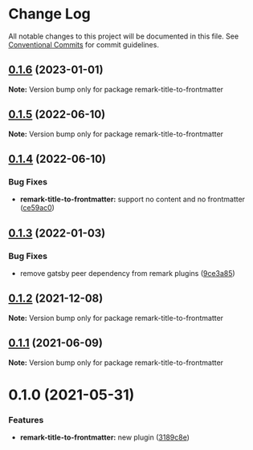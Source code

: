 # Change Log

All notable changes to this project will be documented in this file.
See [Conventional Commits](https://conventionalcommits.org) for commit guidelines.

## [0.1.6](https://github.com/adaltas/remark-gatsby-plugins/compare/remark-title-to-frontmatter@0.1.5...remark-title-to-frontmatter@0.1.6) (2023-01-01)

**Note:** Version bump only for package remark-title-to-frontmatter





## [0.1.5](https://github.com/adaltas/remark-gatsby-plugins/compare/remark-title-to-frontmatter@0.1.4...remark-title-to-frontmatter@0.1.5) (2022-06-10)

**Note:** Version bump only for package remark-title-to-frontmatter





## [0.1.4](https://github.com/adaltas/remark-gatsby-plugins/compare/remark-title-to-frontmatter@0.1.3...remark-title-to-frontmatter@0.1.4) (2022-06-10)


### Bug Fixes

* **remark-title-to-frontmatter:** support no content and no frontmatter ([ce59ac0](https://github.com/adaltas/remark-gatsby-plugins/commit/ce59ac0a057475b6fad059c79c03eea0313b6391))





## [0.1.3](https://github.com/adaltas/remark-gatsby-plugins/compare/remark-title-to-frontmatter@0.1.2...remark-title-to-frontmatter@0.1.3) (2022-01-03)


### Bug Fixes

* remove gatsby peer dependency from remark plugins ([9ce3a85](https://github.com/adaltas/remark-gatsby-plugins/commit/9ce3a8501f3b47807b9ffa44ba7e0ddcdcc7b34b))





## [0.1.2](https://github.com/adaltas/remark-gatsby-plugins/compare/remark-title-to-frontmatter@0.1.1...remark-title-to-frontmatter@0.1.2) (2021-12-08)

**Note:** Version bump only for package remark-title-to-frontmatter





## [0.1.1](https://github.com/adaltas/remark-gatsby-plugins/compare/remark-title-to-frontmatter@0.1.0...remark-title-to-frontmatter@0.1.1) (2021-06-09)

**Note:** Version bump only for package remark-title-to-frontmatter





# 0.1.0 (2021-05-31)


### Features

* **remark-title-to-frontmatter:** new plugin ([3189c8e](https://github.com/adaltas/remark-gatsby-plugins/commit/3189c8e438e63a6eeccd6d2e844e7e72f122c1a4))
